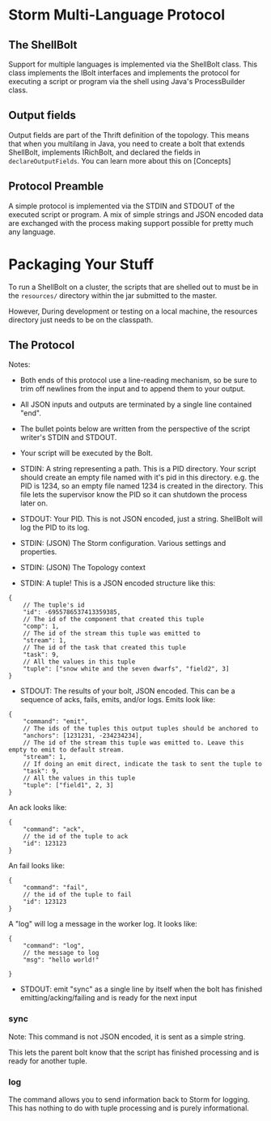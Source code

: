 # Storm Multi-Language Protocol

## The ShellBolt

Support for multiple languages is implemented via the ShellBolt class.  This
class implements the IBolt interfaces and implements the protocol for
executing a script or program via the shell using Java's ProcessBuilder class.

## Output fields

Output fields are part of the Thrift definition of the topology. This means that when you multilang in Java, you need to create a bolt that extends ShellBolt, implements IRichBolt, and declared the fields in `declareOutputFields`. 
You can learn more about this on [Concepts]

## Protocol Preamble

A simple protocol is implemented via the STDIN and STDOUT of the executed
script or program. A mix of simple strings and JSON encoded data are exchanged
with the process making support possible for pretty much any language.

# Packaging Your Stuff

To run a ShellBolt on a cluster, the scripts that are shelled out to must be
in the `resources/` directory within the jar submitted to the master.

However, During development or testing on a local machine, the resources
directory just needs to be on the classpath.

## The Protocol

Notes:
* Both ends of this protocol use a line-reading mechanism, so be sure to
trim off newlines from the input and to append them to your output.
* All JSON inputs and outputs are terminated by a single line contained "end".
* The bullet points below are written from the perspective of the script writer's
STDIN and STDOUT.


* Your script will be executed by the Bolt.
* STDIN: A string representing a path. This is a PID directory.
Your script should create an empty file named with it's pid in this directory. e.g.
the PID is 1234, so an empty file named 1234 is created in the directory. This
file lets the supervisor know the PID so it can shutdown the process later on.
* STDOUT: Your PID. This is not JSON encoded, just a string. ShellBolt will log the PID to its log.
* STDIN: (JSON) The Storm configuration.  Various settings and properties.
* STDIN: (JSON) The Topology context
* STDIN: A tuple! This is a JSON encoded structure like this:
```
{
    // The tuple's id
	"id": -6955786537413359385,
	// The id of the component that created this tuple
	"comp": 1,
	// The id of the stream this tuple was emitted to
	"stream": 1,
	// The id of the task that created this tuple
	"task": 9,
	// All the values in this tuple
	"tuple": ["snow white and the seven dwarfs", "field2", 3]
}
```
* STDOUT: The results of your bolt, JSON encoded. This can be a sequence of acks, fails, emits, and/or logs. Emits look like:
```
{
	"command": "emit",
	// The ids of the tuples this output tuples should be anchored to
	"anchors": [1231231, -234234234],
	// The id of the stream this tuple was emitted to. Leave this empty to emit to default stream.
	"stream": 1,
	// If doing an emit direct, indicate the task to sent the tuple to
	"task": 9,
	// All the values in this tuple
	"tuple": ["field1", 2, 3]
}
```
An ack looks like:
```
{
	"command": "ack",
	// the id of the tuple to ack
	"id": 123123
}
```

An fail looks like:
```
{
	"command": "fail",
	// the id of the tuple to fail
	"id": 123123
}
```

A "log" will log a message in the worker log. It looks like:
```
{
	"command": "log",
	// the message to log
	"msg": "hello world!"

}
```
* STDOUT: emit "sync" as a single line by itself when the bolt has finished emitting/acking/failing and is ready for the next input

### sync

Note: This command is not JSON encoded, it is sent as a simple string.

This lets the parent bolt know that the script has finished processing and is ready for another tuple.



### log

The command allows you to send information back to Storm for logging. This
has nothing to do with tuple processing and is purely informational.